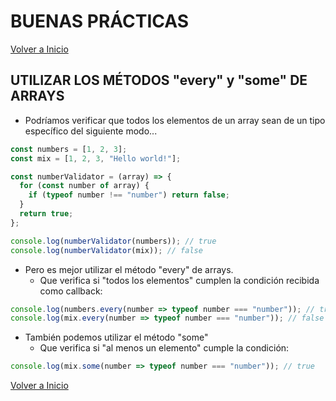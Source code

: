 # BUENAS PRÁCTICAS

[Volver a Inicio](../../README.md)

## UTILIZAR LOS MÉTODOS "every" y "some" DE ARRAYS

- Podríamos verificar que todos los elementos de un array sean de un tipo específico del siguiente modo...
```js
const numbers = [1, 2, 3];
const mix = [1, 2, 3, "Hello world!"];

const numberValidator = (array) => {
  for (const number of array) {
    if (typeof number !== "number") return false;
  }
  return true;
};

console.log(numberValidator(numbers)); // true
console.log(numberValidator(mix)); // false
```
- Pero es mejor utilizar el método "every" de arrays.
  - Que verifica si "todos los elementos" cumplen la condición recibida como callback:
```js
console.log(numbers.every(number => typeof number === "number")); // true
console.log(mix.every(number => typeof number === "number")); // false
```

- También podemos utilizar el método "some"
  - Que verifica si "al menos un elemento" cumple la condición:
```js
console.log(mix.some(number => typeof number === "number")); // true
```

[Volver a Inicio](../../README.md)